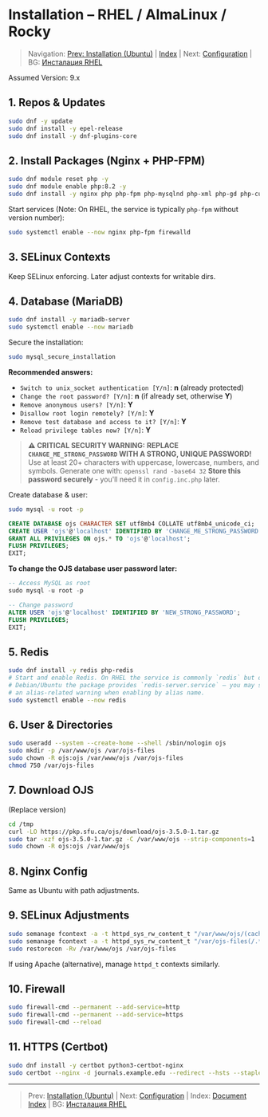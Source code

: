 # Installation – RHEL / AlmaLinux / Rocky

> Navigation: [Prev: Installation (Ubuntu)](install-ubuntu.md) | [Index](../../README.md#reading-order-document-index) | Next: [Configuration](configuration.md) | BG: [Инсталация RHEL](../bg/install-rhel.md)

Assumed Version: 9.x

## 1. Repos & Updates
```bash
sudo dnf -y update
sudo dnf install -y epel-release
sudo dnf install -y dnf-plugins-core
```

## 2. Install Packages (Nginx + PHP-FPM)
```bash
sudo dnf module reset php -y
sudo dnf module enable php:8.2 -y
sudo dnf install -y nginx php php-fpm php-mysqlnd php-xml php-gd php-curl php-mbstring php-zip php-intl php-ldap php-imagick php-json php-opcache php-bcmath php-gmp php-redis policycoreutils-python-utils firewalld
```
Start services (Note: On RHEL, the service is typically `php-fpm` without version number):
```bash
sudo systemctl enable --now nginx php-fpm firewalld
```

## 3. SELinux Contexts
Keep SELinux enforcing. Later adjust contexts for writable dirs.

## 4. Database (MariaDB)
```bash
sudo dnf install -y mariadb-server
sudo systemctl enable --now mariadb
```

Secure the installation:
```bash
sudo mysql_secure_installation
```
**Recommended answers:**
- `Switch to unix_socket authentication [Y/n]`: **n** (already protected)
- `Change the root password? [Y/n]`: **n** (if already set, otherwise **Y**)
- `Remove anonymous users? [Y/n]`: **Y**
- `Disallow root login remotely? [Y/n]`: **Y**
- `Remove test database and access to it? [Y/n]`: **Y**
- `Reload privilege tables now? [Y/n]`: **Y**

> **⚠️ CRITICAL SECURITY WARNING:**
> **REPLACE `CHANGE_ME_STRONG_PASSWORD` WITH A STRONG, UNIQUE PASSWORD!**
> Use at least 20+ characters with uppercase, lowercase, numbers, and symbols.
> Generate one with: `openssl rand -base64 32`
> **Store this password securely** - you'll need it in `config.inc.php` later.

Create database & user:
```bash
sudo mysql -u root -p
```
```sql
CREATE DATABASE ojs CHARACTER SET utf8mb4 COLLATE utf8mb4_unicode_ci;
CREATE USER 'ojs'@'localhost' IDENTIFIED BY 'CHANGE_ME_STRONG_PASSWORD';
GRANT ALL PRIVILEGES ON ojs.* TO 'ojs'@'localhost';
FLUSH PRIVILEGES;
EXIT;
```

**To change the OJS database user password later:**
```sql
-- Access MySQL as root
sudo mysql -u root -p

-- Change password
ALTER USER 'ojs'@'localhost' IDENTIFIED BY 'NEW_STRONG_PASSWORD';
FLUSH PRIVILEGES;
EXIT;
```

## 5. Redis
```bash
sudo dnf install -y redis php-redis
# Start and enable Redis. On RHEL the service is commonly `redis` but on
# Debian/Ubuntu the package provides `redis-server.service` — you may see
# an alias-related warning when enabling by alias name.
sudo systemctl enable --now redis
```

## 6. User & Directories
```bash
sudo useradd --system --create-home --shell /sbin/nologin ojs
sudo mkdir -p /var/www/ojs /var/ojs-files
sudo chown -R ojs:ojs /var/www/ojs /var/ojs-files
chmod 750 /var/ojs-files
```

## 7. Download OJS
(Replace version)
```bash
cd /tmp
curl -LO https://pkp.sfu.ca/ojs/download/ojs-3.5.0-1.tar.gz
sudo tar -xzf ojs-3.5.0-1.tar.gz -C /var/www/ojs --strip-components=1
sudo chown -R ojs:ojs /var/www/ojs
```

## 8. Nginx Config
Same as Ubuntu with path adjustments.

## 9. SELinux Adjustments
```bash
sudo semanage fcontext -a -t httpd_sys_rw_content_t "/var/www/ojs/(cache|public|plugins)(/.*)?"
sudo semanage fcontext -a -t httpd_sys_rw_content_t "/var/ojs-files(/.*)?"
sudo restorecon -Rv /var/www/ojs /var/ojs-files
```
If using Apache (alternative), manage `httpd_t` contexts similarly.

## 10. Firewall
```bash
sudo firewall-cmd --permanent --add-service=http
sudo firewall-cmd --permanent --add-service=https
sudo firewall-cmd --reload
```

## 11. HTTPS (Certbot)
```bash
sudo dnf install -y certbot python3-certbot-nginx
sudo certbot --nginx -d journals.example.edu --redirect --hsts --staple-ocsp --email admin@example.edu --agree-tos --no-eff-email
```

---
> Prev: [Installation (Ubuntu)](install-ubuntu.md) | Next: [Configuration](configuration.md) | Index: [Document Index](../../README.md#reading-order-document-index) | BG: [Инсталация RHEL](../bg/install-rhel.md)
